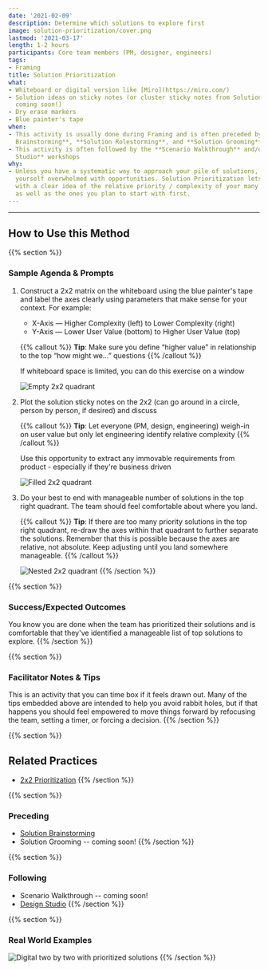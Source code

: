 ```yaml
---
date: '2021-02-09'
description: Determine which solutions to explore first
image: solution-prioritization/cover.png
lastmod: '2021-03-17'
length: 1-2 hours
participants: Core team members (PM, designer, engineers)
tags:
- Framing
title: Solution Prioritization
what:
- Whiteboard or digital version like [Miro](https://miro.com/)
- Solution ideas on sticky notes (or cluster sticky notes from Solution Grooming --
  coming soon!)
- Dry erase markers
- Blue painter's tape
when:
- This activity is usually done during Framing and is often preceded by the **Solution
  Brainstorming**, **Solution Rolestorming**, and **Solution Grooming** workshops
- This activity is often followed by the **Scenario Walkthrough** and/or **Design
  Studio** workshops
why:
- Unless you have a systematic way to approach your pile of solutions, you may find
  yourself overwhelmed with opportunities. Solution Prioritization lets you walk away
  with a clear idea of the relative priority / complexity of your many groomed ideas
  as well as the ones you plan to start with first.
---
```


---
## How to Use this Method

{{% section %}}
### Sample Agenda & Prompts
1. Construct a 2x2 matrix on the whiteboard using the blue painter's tape and label the axes clearly using parameters that make sense for your context. For example:
        
   - X-Axis — Higher Complexity (left) to Lower Complexity (right)
   - Y-Axis — Lower User Value (bottom) to Higher User Value (top)

   {{% callout %}}
   **Tip**: Make sure you define “higher value” in relationship to the top “how might we...” questions
   {{% /callout %}}

   If whiteboard space is limited, you can do this exercise on a window

   ![Empty 2x2 quadrant](/images/practices/solution-prioritization/step-1.png)

1. Plot the solution sticky notes on the 2x2 (can go around in a circle, person by person, if desired) and discuss

   {{% callout %}}
   **Tip**: Let everyone (PM, design, engineering) weigh-in on user value but only let engineering identify relative complexity
   {{% /callout %}}

   Use this opportunity to extract any immovable requirements from product - especially if they're business driven
   
   ![Filled 2x2 quadrant](/images/practices/solution-prioritization/step-2.png)

1. Do your best to end with manageable number of solutions in the top right quadrant. The team should feel comfortable about where you land.

   {{% callout %}}
   **Tip**: If there are too many priority solutions in the top right quadrant, re-draw the axes within that quadrant to further separate the solutions. Remember that this is possible because the axes are relative, not absolute. Keep adjusting until you land somewhere manageable.
   {{% /callout %}}

   ![Nested 2x2 quadrant](/images/practices/solution-prioritization/step-3.png)
{{% /section %}}

{{% section %}}
### Success/Expected Outcomes
You know you are done when the team has prioritized their solutions and is comfortable that they've identified a manageable list of top solutions to explore.
{{% /section %}}

{{% section %}}
### Facilitator Notes & Tips

This is an activity that you can time box if it feels drawn out. Many of the tips embedded above are intended to help you avoid rabbit holes, but if that happens you should feel empowered to move things forward by refocusing the team, setting a timer, or forcing a decision.
{{% /section %}}

{{% section %}}
## Related Practices
- [2x2 Prioritization](/practices/2x2)
{{% /section %}}

{{% section %}}
### Preceding
- [Solution Brainstorming](/practices/solution-brainstorming)
- Solution Grooming -- coming soon!
{{% /section %}}

{{% section %}}
### Following
- Scenario Walkthrough -- coming soon!
- [Design Studio](/practices/design-studio)
{{% /section %}}

{{% section %}}
### Real World Examples
![Digital two by two with prioritized solutions](/images/practices/solution-prioritization/example-6.jpg)
{{% /section %}}
